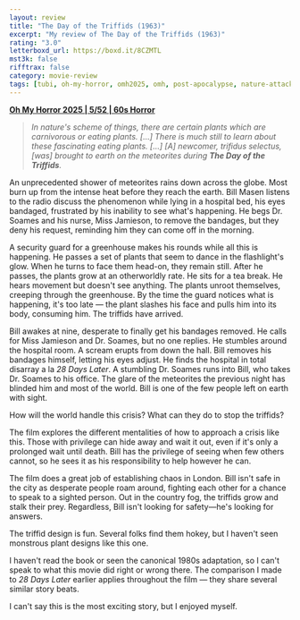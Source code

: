 ```yaml
---
layout: review
title: "The Day of the Triffids (1963)"
excerpt: "My review of The Day of the Triffids (1963)"
rating: "3.0"
letterboxd_url: https://boxd.it/8CZMTL
mst3k: false
rifftrax: false
category: movie-review
tags: [tubi, oh-my-horror, omh2025, omh, post-apocalypse, nature-attacks]
---
```


<b><a href="https://boxd.it/BQGCY/detail" target="_blank" rel="noopener">Oh My Horror 2025 | 5/52 | 60s Horror</a></b>

<blockquote><i>In nature's scheme of things, there are certain plants which are carnivorous or eating plants. […] There is much still to learn about these fascinating eating plants. […] [A] newcomer, trifidus selectus, [was] brought to earth on the meteorites during <b>The Day of the Triffids</b>.</i></blockquote>

An unprecedented shower of meteorites rains down across the globe. Most burn up from the intense heat before they reach the earth. Bill Masen listens to the radio discuss the phenomenon while lying in a hospital bed, his eyes bandaged, frustrated by his inability to see what's happening. He begs Dr. Soames and his nurse, Miss Jamieson, to remove the bandages, but they deny his request, reminding him they can come off in the morning.

A security guard for a greenhouse makes his rounds while all this is happening. He passes a set of plants that seem to dance in the flashlight's glow. When he turns to face them head-on, they remain still. After he passes, the plants grow at an otherworldly rate. He sits for a tea break. He hears movement but doesn't see anything. The plants unroot themselves, creeping through the greenhouse. By the time the guard notices what is happening, it's too late — the plant slashes his face and pulls him into its body, consuming him. The triffids have arrived.

Bill awakes at nine, desperate to finally get his bandages removed. He calls for Miss Jamieson and Dr. Soames, but no one replies. He stumbles around the hospital room. A scream erupts from down the hall. Bill removes his bandages himself, letting his eyes adjust. He finds the hospital in total disarray a la <i>28 Days Later</i>. A stumbling Dr. Soames runs into Bill, who takes Dr. Soames to his office. The glare of the meteorites the previous night has blinded him and most of the world. Bill is one of the few people left on earth with sight.

How will the world handle this crisis? What can they do to stop the triffids?

The film explores the different mentalities of how to approach a crisis like this. Those with privilege can hide away and wait it out, even if it's only a prolonged wait until death. Bill has the privilege of seeing when few others cannot, so he sees it as his responsibility to help however he can.

The film does a great job of establishing chaos in London. Bill isn't safe in the city as desperate people roam around, fighting each other for a chance to speak to a sighted person. Out in the country fog, the triffids grow and stalk their prey. Regardless, Bill isn't looking for safety—he's looking for answers.

The triffid design is fun. Several folks find them hokey, but I haven't seen monstrous plant designs like this one.

I haven't read the book or seen the canonical 1980s adaptation, so I can't speak to what this movie did right or wrong there. The comparison I made to <i>28 Days Later</i> earlier applies throughout the film — they share several similar story beats.

I can't say this is the most exciting story, but I enjoyed myself.
